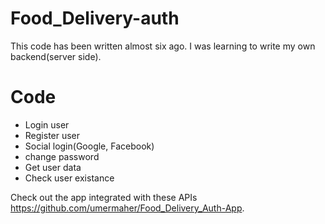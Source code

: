 # Food_Delivery-auth
This code has been written almost six ago. I was learning to write my own backend(server side).

# Code
* Login user
* Register user
* Social login(Google, Facebook)
* change password
* Get user data
* Check user existance

Check out the app integrated with these APIs https://github.com/umermaher/Food_Delivery_Auth-App.
